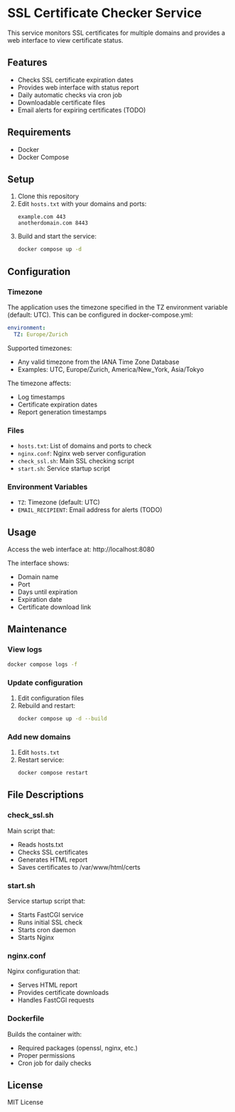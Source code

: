 # SSL Certificate Checker Service

This service monitors SSL certificates for multiple domains and provides a web interface to view certificate status.

## Features
- Checks SSL certificate expiration dates
- Provides web interface with status report
- Daily automatic checks via cron job
- Downloadable certificate files
- Email alerts for expiring certificates (TODO)

## Requirements
- Docker
- Docker Compose

## Setup

1. Clone this repository
2. Edit `hosts.txt` with your domains and ports:
   ```
   example.com 443
   anotherdomain.com 8443
   ```
3. Build and start the service:
   ```bash
   docker compose up -d
   ```

## Configuration

### Timezone
The application uses the timezone specified in the TZ environment variable (default: UTC). This can be configured in docker-compose.yml:

```yaml
environment:
  TZ: Europe/Zurich
```

Supported timezones:
- Any valid timezone from the IANA Time Zone Database
- Examples: UTC, Europe/Zurich, America/New_York, Asia/Tokyo

The timezone affects:
- Log timestamps
- Certificate expiration dates
- Report generation timestamps

### Files
- `hosts.txt`: List of domains and ports to check
- `nginx.conf`: Nginx web server configuration
- `check_ssl.sh`: Main SSL checking script
- `start.sh`: Service startup script

### Environment Variables
- `TZ`: Timezone (default: UTC)
- `EMAIL_RECIPIENT`: Email address for alerts (TODO)

## Usage

Access the web interface at: http://localhost:8080

The interface shows:
- Domain name
- Port
- Days until expiration
- Expiration date
- Certificate download link

## Maintenance

### View logs
```bash
docker compose logs -f
```

### Update configuration
1. Edit configuration files
2. Rebuild and restart:
   ```bash
   docker compose up -d --build
   ```

### Add new domains
1. Edit `hosts.txt`
2. Restart service:
   ```bash
   docker compose restart
   ```

## File Descriptions

### check_ssl.sh
Main script that:
- Reads hosts.txt
- Checks SSL certificates
- Generates HTML report
- Saves certificates to /var/www/html/certs

### start.sh
Service startup script that:
- Starts FastCGI service
- Runs initial SSL check
- Starts cron daemon
- Starts Nginx

### nginx.conf
Nginx configuration that:
- Serves HTML report
- Provides certificate downloads
- Handles FastCGI requests

### Dockerfile
Builds the container with:
- Required packages (openssl, nginx, etc.)
- Proper permissions
- Cron job for daily checks

## License
MIT License
